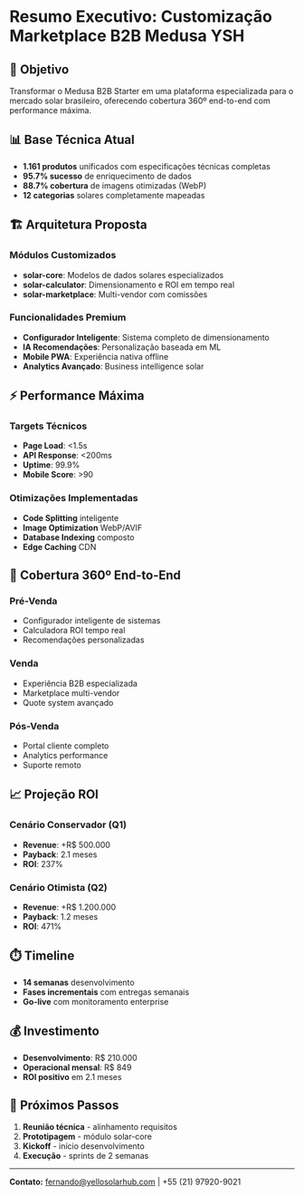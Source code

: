 # Resumo Executivo: Customização Marketplace B2B Medusa YSH

## 🎯 Objetivo

Transformar o Medusa B2B Starter em uma plataforma especializada para o mercado solar brasileiro, oferecendo cobertura 360º end-to-end com performance máxima.

## 📊 Base Técnica Atual

- **1.161 produtos** unificados com especificações técnicas completas
- **95.7% sucesso** de enriquecimento de dados
- **88.7% cobertura** de imagens otimizadas (WebP)
- **12 categorias** solares completamente mapeadas

## 🏗️ Arquitetura Proposta

### Módulos Customizados

- **solar-core**: Modelos de dados solares especializados
- **solar-calculator**: Dimensionamento e ROI em tempo real
- **solar-marketplace**: Multi-vendor com comissões

### Funcionalidades Premium

- **Configurador Inteligente**: Sistema completo de dimensionamento
- **IA Recomendações**: Personalização baseada em ML
- **Mobile PWA**: Experiência nativa offline
- **Analytics Avançado**: Business intelligence solar

## ⚡ Performance Máxima

### Targets Técnicos

- **Page Load**: <1.5s
- **API Response**: <200ms
- **Uptime**: 99.9%
- **Mobile Score**: >90

### Otimizações Implementadas

- **Code Splitting** inteligente
- **Image Optimization** WebP/AVIF
- **Database Indexing** composto
- **Edge Caching** CDN

## 🔄 Cobertura 360º End-to-End

### Pré-Venda

- Configurador inteligente de sistemas
- Calculadora ROI tempo real
- Recomendações personalizadas

### Venda

- Experiência B2B especializada
- Marketplace multi-vendor
- Quote system avançado

### Pós-Venda

- Portal cliente completo
- Analytics performance
- Suporte remoto

## 📈 Projeção ROI

### Cenário Conservador (Q1)

- **Revenue**: +R$ 500.000
- **Payback**: 2.1 meses
- **ROI**: 237%

### Cenário Otimista (Q2)

- **Revenue**: +R$ 1.200.000
- **Payback**: 1.2 meses
- **ROI**: 471%

## ⏱️ Timeline

- **14 semanas** desenvolvimento
- **Fases incrementais** com entregas semanais
- **Go-live** com monitoramento enterprise

## 💰 Investimento

- **Desenvolvimento**: R$ 210.000
- **Operacional mensal**: R$ 849
- **ROI positivo** em 2.1 meses

## 🎯 Próximos Passos

1. **Reunião técnica** - alinhamento requisitos
2. **Prototipagem** - módulo solar-core
3. **Kickoff** - início desenvolvimento
4. **Execução** - sprints de 2 semanas

---

**Contato:** <fernando@yellosolarhub.com> | +55 (21) 97920-9021
